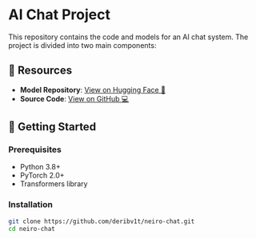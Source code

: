# AI Chat Project

This repository contains the code and models for an AI chat system. The project is divided into two main components:

## 🔗 Resources
- **Model Repository**: [View on Hugging Face 🤗](https://huggingface.co/deribv1t/chat-model/tree/main)
- **Source Code**: [View on GitHub 💻](https://github.com/deribv1t)

## 🚀 Getting Started

### Prerequisites
- Python 3.8+
- PyTorch 2.0+
- Transformers library

### Installation
```bash
git clone https://github.com/deribv1t/neiro-chat.git
cd neiro-chat
```
